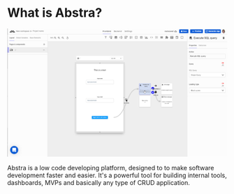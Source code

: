 # What is Abstra?

![Creator](.gitbook/assets/image%20%287%29.png)

Abstra is a low code developing platform, designed to to make software development faster and easier. It's a powerful tool for building internal tools, dashboards, MVPs and basically any type of CRUD application.

